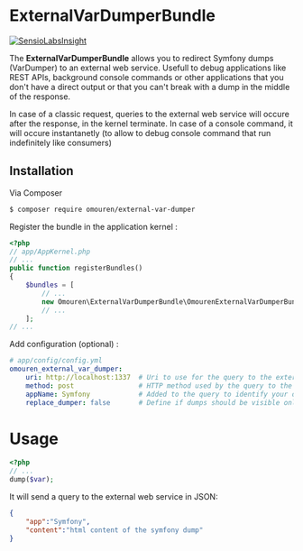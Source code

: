 # ExternalVarDumperBundle

[![SensioLabsInsight](https://insight.sensiolabs.com/projects/694ddc50-0dab-4d11-962d-e973404d8ce2/mini.png)](https://insight.sensiolabs.com/projects/694ddc50-0dab-4d11-962d-e973404d8ce2)

The **ExternalVarDumperBundle** allows you to redirect Symfony dumps (VarDumper) to an external web service. Usefull to debug applications like REST APIs, background console commands or other applications that you don't have a direct output or that you can't break with a dump in the middle of the response.

In case of a classic request, queries to the external web service will occure after the response, in the kernel terminate.
In case of a console command, it will occure instantanetly (to allow to debug console command that run indefinitely like consumers)

## Installation

Via Composer

``` bash
$ composer require omouren/external-var-dumper
```

Register the bundle in the application kernel :

```php
<?php
// app/AppKernel.php
// ...
public function registerBundles()
{
    $bundles = [
        // ...
        new Omouren\ExternalVarDumperBundle\OmourenExternalVarDumperBundle(),
        // ...
    ];
// ...
```

Add configuration (optional) :

```yml
# app/config/config.yml
omouren_external_var_dumper:
    uri: http://localhost:1337  # Uri to use for the query to the external service
    method: post                # HTTP method used by the query to the external service
    appName: Symfony            # Added to the query to identify your dump source
    replace_dumper: false       # Define if dumps should be visible only on the external service
```

Usage
=====

```php
<?php
// ...
dump($var);
```

It will send a query to the external web service in JSON:
```json
{
    "app":"Symfony",
    "content":"html content of the symfony dump"
}
```
